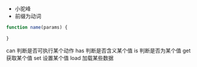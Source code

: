 - 小驼峰
- 前缀为动词

```javascript
function name(params) {
    
}
```

can 判断是否可执行某个动作
has 判断是否含义某个值
is 判断是否为某个值
get 获取某个值
set 设置某个值
load 加载某些数据